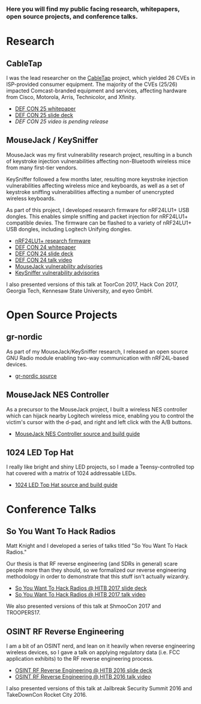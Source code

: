 ### Here you will find my public facing research, whitepapers, open source projects, and conference talks.

# Research

## CableTap

I was the lead researcher on the [CableTap](https://github.com/BastilleResearch/CableTap) project, which yielded 26 CVEs in ISP-provided consumer equipment. The majority of the CVEs (25/26) impacted Comcast-branded equipment and services, affecting hardware from Cisco, Motorola, Arris, Technicolor, and Xfinity.

- [DEF CON 25 whitepaper](https://github.com/BastilleResearch/CableTap/blob/master/doc/pdf/DEFCON-25-Marc-Newlin-CableTap-White-Paper.pdf)
- [DEF CON 25 slide deck](https://github.com/BastilleResearch/CableTap/blob/master/doc/pdf/DEFCON-25-Marc-Newlin-CableTap-Slides.pdf)
- *DEF CON 25 video is pending release*

## MouseJack / KeySniffer

MouseJack was my first vulnerability research project, resulting in a bunch of keystroke
injection vulnerabilities affecting non-Bluetooth wireless mice from many first-tier vendors.

KeySniffer followed a few months later, resulting more keystroke injection vulnerabilities
affecting wireless mice and keyboards, as well as a set of keystroke sniffing vulnerabilities
affecting a number of unencrypted wireless keyboards.

As part of this project, I developed research firmware for nRF24LU1+ USB dongles. This enables
simple sniffing and packet injection for nRF24LU1+ compatible devies. The firmware can be flashed
to a variety of nRF24LU1+ USB dongles, including Logitech Unifying dongles.

- [nRF24LU1+ research firmware](https://github.com/BastilleResearch/nrf-research-firmware/tree/master)
- [DEF CON 24 whitepaper](https://github.com/BastilleResearch/mousejack/blob/master/doc/pdf/DEFCON-24-Marc-Newlin-MouseJack-Injecting-Keystrokes-Into-Wireless-Mice.whitepaper.pdf)
- [DEF CON 24 slide deck](https://github.com/BastilleResearch/mousejack/blob/master/doc/pdf/DEFCON-24-Marc-Newlin-MouseJack-Injecting-Keystrokes-Into-Wireless-Mice.slides.pdf)
- [DEF CON 24 talk video](https://www.youtube.com/watch?v=00A36VABIA4)
- [MouseJack vulnerability advisories](https://github.com/BastilleResearch/mousejack/tree/master/doc/advisories)
- [KeySniffer vulnerability advisories](https://github.com/BastilleResearch/keysniffer/tree/master/doc/advisories)

I also presented versions of this talk at ToorCon 2017, Hack Con 2017, Georgia Tech, Kennesaw State University, and eyeo GmbH.

# Open Source Projects

## gr-nordic

As part of my MouseJack/KeySniffer research, I released an open source GNU Radio module enabling two-way
communication with nRF24L-based devices.

- [gr-nordic source](https://github.com/BastilleResearch/gr-nordic)

## MouseJack NES Controller

As a precursor to the MouseJack project, I built a wireless NES controller which can hijack nearby Logitech wireless mice,
enabling you to control the victim's cursor with the d-pad, and right and left click with the A/B buttons.

- [MouseJack NES Controller source and build guide](https://github.com/marcnewlin/mousejack-nes-controller)

## 1024 LED Top Hat

I really like bright and shiny LED projects, so I made a Teensy-controlled top hat covered with a matrix of
1024 addressable LEDs.

- [1024 LED Top Hat source and build guide](https://github.com/marcnewlin/led-top-hat)

# Conference Talks

## So You Want To Hack Radios

Matt Knight and I developed a series of talks titled "So You Want To Hack Radios."

Our thesis is that RF reverse engineering (and SDRs in general) scare people more than they should,
so we formalized our reverse engineering methodology in order to demonstrate that this stuff isn't actually
wizardry.

- [So You Want To Hack Radios @ HITB 2017 slide deck](http://conference.hitb.org/hitbsecconf2017ams/materials/D1T4%20-%20Marc%20Newlin%20and%20Matt%20Knight%20-%20So%20You%20Want%20to%20Hack%20Radios.pdf)
- [So You Want To Hack Radios @ HITB 2017 talk video](https://www.youtube.com/watch?v=QeoGQwT0Z1Y)

We also presented versions of this talk at ShmooCon 2017 and TROOPERS17.

## OSINT RF Reverse Engineering

I am a bit of an OSINT nerd, and lean on it heavily when reverse engineering wireless devices, so I gave a talk
on applying regulatory data (i.e. FCC application exhibits) to the RF reverse engineering process.

- [OSINT RF Reverse Engineering @ HITB 2016 slide deck](https://conference.hitb.org/hitbsecconf2016ams/materials/D1%20COMMSEC%20-%20Marc%20Newlin%20-%20Applying%20Regulatory%20Data%20to%20IoT%20RF%20Reverse%20Engineering.pdf)
- [OSINT RF Reverse Engineering @ HITB 2016 talk video](https://www.youtube.com/watch?v=JUAiav674D8)

I also presented versions of this talk at Jailbreak Security Summit 2016 and TakeDownCon Rocket City 2016.
